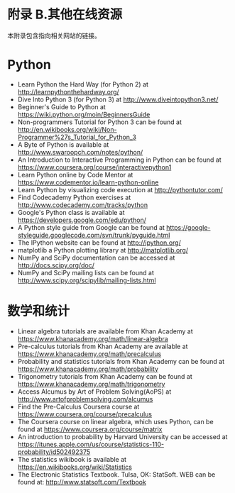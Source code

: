 # 附录 B.其他在线资源

本附录包含指向相关网站的链接。

# Python

+    Learn Python the Hard Way (for Python 2) at http://learnpythonthehardway.org/
+    Dive Into Python 3 (for Python 3) at http://www.diveintopython3.net/
+    Beginner's Guide to Python at https://wiki.python.org/moin/BeginnersGuide
+    Non-programmers Tutorial for Python 3 can be found at http://en.wikibooks.org/wiki/Non-Programmer%27s_Tutorial_for_Python_3
+    A Byte of Python is available at http://www.swaroopch.com/notes/python/
+    An Introduction to Interactive Programming in Python can be found at https://www.coursera.org/course/interactivepython1
+    Learn Python online by Code Mentor at https://www.codementor.io/learn-python-online
+    Learn Python by visualizing code execution at http://pythontutor.com/
+    Find Codecademy Python exercises at http://www.codecademy.com/tracks/python
+    Google's Python class is available at https://developers.google.com/edu/python/
+    A Python style guide from Google can be found at https://google-styleguide.googlecode.com/svn/trunk/pyguide.html
+    The IPython website can be found at http://ipython.org/
+    matplotlib a Python plotting library at http://matplotlib.org/
+    NumPy and SciPy documentation can be accessed at http://docs.scipy.org/doc/
+    NumPy and SciPy mailing lists can be found at http://www.scipy.org/scipylib/mailing-lists.html


# 数学和统计

+    Linear algebra tutorials are available from Khan Academy at https://www.khanacademy.org/math/linear-algebra
+    Pre-calculus tutorials from Khan Academy are available at https://www.khanacademy.org/math/precalculus
+    Probability and statistics tutorials from Khan Academy can be found at https://www.khanacademy.org/math/probability
+    Trigonometry tutorials from Khan Academy can be found at https://www.khanacademy.org/math/trigonometry
+    Access Alcumus by Art of Problem Solving(AoPS) at http://www.artofproblemsolving.com/alcumus
+    Find the Pre-Calculus Coursera course at https://www.coursera.org/course/precalculus
+    The Coursera course on linear algebra, which uses Python, can be found at https://www.coursera.org/course/matrix
+    An introduction to probability by Harvard University can be accessed at https://itunes.apple.com/us/course/statistics-110-probability/id502492375
+    The statistics wikibook is available at https://en.wikibooks.org/wiki/Statistics
+    The Electronic Statistics Textbook. Tulsa, OK: StatSoft. WEB can be found at: http://www.statsoft.com/Textbook

